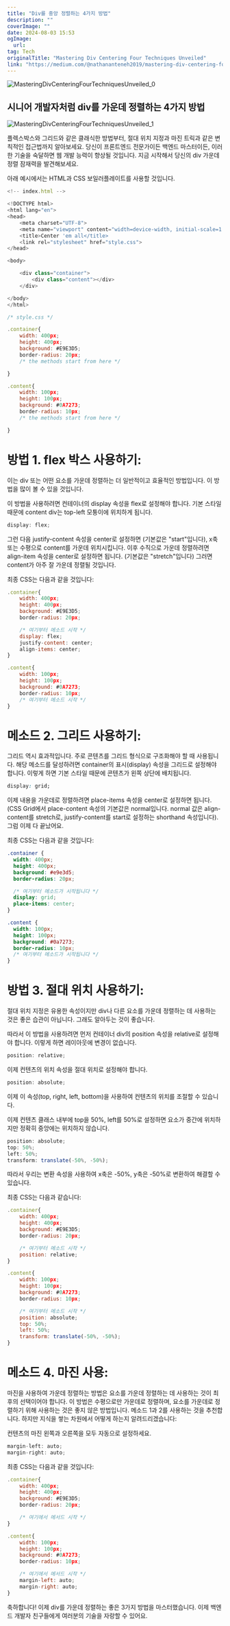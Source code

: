 ```yaml
---
title: "Div를 중앙 정렬하는 4가지 방법"
description: ""
coverImage: ""
date: 2024-08-03 15:53
ogImage: 
  url: 
tag: Tech
originalTitle: "Mastering Div Centering Four Techniques Unveiled"
link: "https://medium.com/@nathananteneh2019/mastering-div-centering-four-techniques-unveiled-cb5e57715442"
---
```




![MasteringDivCenteringFourTechniquesUnveiled_0](/assets/img/MasteringDivCenteringFourTechniquesUnveiled_0.png)

## 시니어 개발자처럼 div를 가운데 정렬하는 4가지 방법

![MasteringDivCenteringFourTechniquesUnveiled_1](/assets/img/MasteringDivCenteringFourTechniquesUnveiled_1.png)

플렉스박스와 그리드와 같은 클래식한 방법부터, 절대 위치 지정과 마진 트릭과 같은 변칙적인 접근법까지 알아보세요. 당신이 프론트엔드 전문가이든 백엔드 마스터이든, 이러한 기술을 숙달하면 웹 개발 능력이 향상될 것입니다. 지금 시작해서 당신의 div 가운데 정렬 잠재력을 발견해보세요.

<div class="content-ad"></div>

아래 예시에서는 HTML과 CSS 보일러플레이트를 사용할 것입니다.

```js
<!-- index.html -->

<!DOCTYPE html>
<html lang="en">
<head>
    <meta charset="UTF-8">
    <meta name="viewport" content="width=device-width, initial-scale=1.0">
    <title>Center 'em all</title>
    <link rel="stylesheet" href="style.css">
</head>

<body>

    <div class="container">
        <div class="content"></div>
    </div>

</body>
</html>
```

```js
/* style.css */

.container{
    width: 400px;
    height: 400px;
    background: #E9E3D5;
    border-radius: 20px;
    /* the methods start from here */

}

.content{
    width: 100px;
    height: 100px;
    background: #0A7273;
    border-radius: 10px;
    /* the methods start from here */

}
```

# 방법 1. flex 박스 사용하기:

<div class="content-ad"></div>

이는 div 또는 어떤 요소를 가운데 정렬하는 더 일반적이고 효율적인 방법입니다. 이 방법을 많이 볼 수 있을 것입니다.

이 방법을 사용하려면 컨테이너의 display 속성을 flex로 설정해야 합니다. 기본 스타일 때문에 content div는 top-left 모퉁이에 위치하게 됩니다.

```js
display: flex;
```

그런 다음 justify-content 속성을 center로 설정하면 (기본값은 "start"입니다), x축 또는 수평으로 content를 가운데 위치시킵니다. 이후 수직으로 가운데 정렬하려면 align-item 속성을 center로 설정하면 됩니다. (기본값은 "stretch"입니다) 그러면 content가 아주 잘 가운데 정렬될 것입니다.

<div class="content-ad"></div>

최종 CSS는 다음과 같을 것입니다:

```js
.container{
    width: 400px;
    height: 400px;
    background: #E9E3D5;
    border-radius: 20px;

    /* 여기부터 메소드 시작 */
    display: flex;
    justify-content: center;
    align-items: center;
}

.content{
    width: 100px;
    height: 100px;
    background: #0A7273;
    border-radius: 10px;
    /* 여기부터 메소드 시작 */
}
```

# 메소드 2. 그리드 사용하기:

그리드 역시 효과적입니다. 주로 콘텐츠를 그리드 형식으로 구조화해야 할 때 사용됩니다. 해당 메소드를 달성하려면 container의 표시(display) 속성을 그리드로 설정해야 합니다. 이렇게 하면 기본 스타일 때문에 콘텐츠가 왼쪽 상단에 배치됩니다.

<div class="content-ad"></div>

```css
display: grid;
```

이제 내용을 가운데로 정렬하려면 place-items 속성을 center로 설정하면 됩니다.
(CSS Grid에서 place-content 속성의 기본값은 normal입니다. normal 값은 align-content를 stretch로, justify-content를 start로 설정하는 shorthand 속성입니다). 그럼 이제 다 끝났어요.

최종 CSS는 다음과 같을 것입니다:

```css
.container {
  width: 400px;
  height: 400px;
  background: #e9e3d5;
  border-radius: 20px;

  /* 여기부터 메소드가 시작됩니다 */
  display: grid;
  place-items: center;
}

.content {
  width: 100px;
  height: 100px;
  background: #0a7273;
  border-radius: 10px;
  /* 여기부터 메소드가 시작됩니다 */
}
```

<div class="content-ad"></div>

# 방법 3. 절대 위치 사용하기:

절대 위치 지정은 유용한 속성이지만 div나 다른 요소를 가운데 정렬하는 데 사용하는 것은 좋은 습관이 아닙니다. 그래도 알아두는 것이 좋습니다.

따라서 이 방법을 사용하려면 먼저 컨테이너 div의 position 속성을 relative로 설정해야 합니다. 이렇게 하면 레이아웃에 변경이 없습니다.

```js
position: relative;
```

<div class="content-ad"></div>

이제 컨텐츠의 위치 속성을 절대 위치로 설정해야 합니다.

```js
position: absolute;
```

이제 이 속성(top, right, left, bottom)을 사용하여 컨텐츠의 위치를 조절할 수 있습니다.

이제 컨텐츠 클래스 내부에 top을 50%, left를 50%로 설정하면 요소가 중간에 위치하지만 정확히 중앙에는 위치하지 않습니다.

<div class="content-ad"></div>

```js
position: absolute;
top: 50%;
left: 50%;
transform: translate(-50%, -50%);
```

따라서 우리는 변환 속성을 사용하여 x축은 -50%, y축은 -50%로 변환하여 해결할 수 있습니다.

최종 CSS는 다음과 같습니다:

<div class="content-ad"></div>

```js
.container{
    width: 400px;
    height: 400px;
    background: #E9E3D5;
    border-radius: 20px;

    /* 여기부터 메소드 시작 */
    position: relative;
}

.content{
    width: 100px;
    height: 100px;
    background: #0A7273;
    border-radius: 10px;

    /* 여기부터 메소드 시작 */
    position: absolute;
    top: 50%;
    left: 50%;
    transform: translate(-50%, -50%);
}
```

# 메소드 4. 마진 사용:

마진을 사용하여 가운데 정렬하는 방법은 요소를 가운데 정렬하는 데 사용하는 것이 최후의 선택이어야 합니다. 이 방법은 수평으로만 가운데로 정렬하며, 요소를 가운데로 정렬하기 위해 사용하는 것은 좋지 않은 방법입니다. 메소드 1과 2를 사용하는 것을 추천합니다. 하지만 지식을 쌓는 차원에서 어떻게 하는지 알려드리겠습니다:

컨텐츠의 마진 왼쪽과 오른쪽을 모두 자동으로 설정하세요.

<div class="content-ad"></div>

```js
margin-left: auto;
margin-right: auto;
```

최종 CSS는 다음과 같을 것입니다:

```js
.container{
    width: 400px;
    height: 400px;
    background: #E9E3D5;
    border-radius: 20px;

    /* 여기에서 메서드 시작 */
}

.content{
    width: 100px;
    height: 100px;
    background: #0A7273;
    border-radius: 10px;

    /* 여기에서 메서드 시작 */
    margin-left: auto;
    margin-right: auto;
}
```

축하합니다! 이제 div를 가운데 정렬하는 좋은 3가지 방법을 마스터했습니다. 이제 백엔드 개발자 친구들에게 여러분의 기술을 자랑할 수 있어요.
